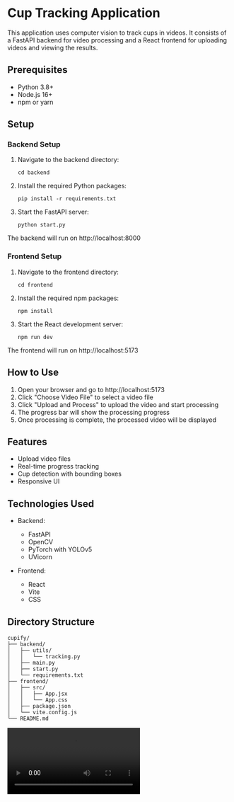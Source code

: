 # Cup Tracking Application

This application uses computer vision to track cups in videos. It consists of a FastAPI backend for video processing and a React frontend for uploading videos and viewing the results.

## Prerequisites

- Python 3.8+
- Node.js 16+
- npm or yarn

## Setup

### Backend Setup

1. Navigate to the backend directory:
   ```
   cd backend
   ```

2. Install the required Python packages:
   ```
   pip install -r requirements.txt
   ```

3. Start the FastAPI server:
   ```
   python start.py
   ```

The backend will run on http://localhost:8000

### Frontend Setup

1. Navigate to the frontend directory:
   ```
   cd frontend
   ```

2. Install the required npm packages:
   ```
   npm install
   ```

3. Start the React development server:
   ```
   npm run dev
   ```

The frontend will run on http://localhost:5173

## How to Use

1. Open your browser and go to http://localhost:5173
2. Click "Choose Video File" to select a video file
3. Click "Upload and Process" to upload the video and start processing
4. The progress bar will show the processing progress
5. Once processing is complete, the processed video will be displayed

## Features

- Upload video files
- Real-time progress tracking
- Cup detection with bounding boxes
- Responsive UI

## Technologies Used

- Backend:
  - FastAPI
  - OpenCV
  - PyTorch with YOLOv5
  - UVicorn

- Frontend:
  - React
  - Vite
  - CSS

## Directory Structure

```
cupify/
├── backend/
│   ├── utils/
│   │   └── tracking.py
│   ├── main.py
│   ├── start.py
│   └── requirements.txt
├── frontend/
│   ├── src/
│   │   ├── App.jsx
│   │   └── App.css
│   ├── package.json
│   └── vite.config.js
└── README.md
```

![Cup Detection Demo](https://github.com/sanepunk/cup-detection/raw/main/Output.mp4)
